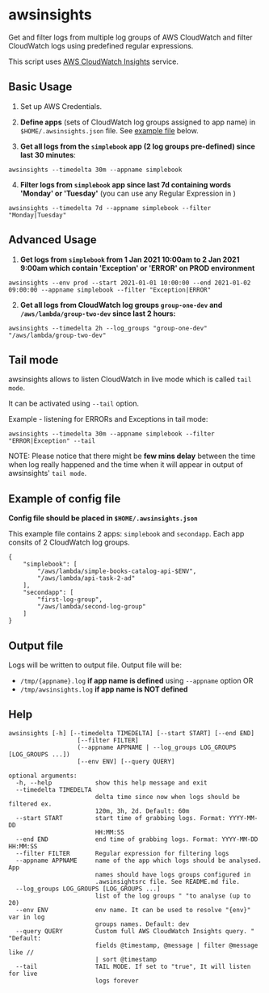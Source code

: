 awsinsights
================

Get and filter logs from multiple log groups of AWS CloudWatch and filter CloudWatch logs using predefined regular expressions. 

This script uses [AWS CloudWatch Insights](https://docs.aws.amazon.com/AmazonCloudWatch/latest/logs/AnalyzingLogData.html) service.

Basic Usage
-----------
1. Set up AWS Credentials.

2. **Define apps** (sets of CloudWatch log groups assigned to app name) in `$HOME/.awsinsights.json`
   file. See [example file](#example-of-config-file) below.

3. **Get all logs from the `simplebook` app (2 log groups pre-defined) since last 30 minutes**:
```
awsinsights --timedelta 30m --appname simplebook
```

4. **Filter logs from `simplebook` app since last 7d containing words 'Monday' or
   'Tuesday'** (you can use any Regular Expression in )
```
awsinsights --timedelta 7d --appname simplebook --filter "Monday|Tuesday"
```


Advanced Usage
-----------

1. **Get logs from `simplebook` from 1 Jan 2021 10:00am to 2 Jan 2021 9:00am
   which contain 'Exception' or 'ERROR' on PROD environment**
```
awsinsights --env prod --start 2021-01-01 10:00:00 --end 2021-01-02 09:00:00 --appname simplebook --filter "Exception|ERROR"
```

2. **Get all logs from CloudWatch log groups `group-one-dev` and `/aws/lambda/group-two-dev` since last 2 hours:**

```
awsinsights --timedelta 2h --log_groups "group-one-dev" "/aws/lambda/group-two-dev"
```

Tail mode
-----------

awsinsights allows to listen CloudWatch in live mode which is called `tail
mode`. 

It can be activated using `--tail` option. 

Example - listening for ERRORs and Exceptions in tail mode:
```
awsinsights --timedelta 30m --appname simplebook --filter "ERROR|Exception" --tail
```

NOTE: Please notice that there might be **few mins delay** between the time when log really happened 
and the time when it will appear in output of awsinsights' `tail mode`.



Example of config file
-----------

**Config file should be placed in `$HOME/.awsinsights.json`**

This example file contains 2 apps: `simplebook` and `secondapp`. 
Each app consits of 2 CloudWatch log groups.

```
{
    "simplebook": [
        "/aws/lambda/simple-books-catalog-api-$ENV",
        "/aws/lambda/api-task-2-ad"
    ],
    "secondapp": [
        "first-log-group",
        "/aws/lambda/second-log-group"
    ]
}
```

Output file
-----------

Logs will be written to output file. Output file will be:
* `/tmp/{appname}.log` **if app name is defined** using `--appname` option OR
* `/tmp/awsinsights.log` **if app name is NOT defined**

Help
-----------

```
awsinsights [-h] [--timedelta TIMEDELTA] [--start START] [--end END]
                   [--filter FILTER]
                   (--appname APPNAME | --log_groups LOG_GROUPS [LOG_GROUPS ...])
                   [--env ENV] [--query QUERY]

optional arguments:
  -h, --help            show this help message and exit
  --timedelta TIMEDELTA
                        delta time since now when logs should be filtered ex.
                        120m, 3h, 2d. Default: 60m
  --start START         start time of grabbing logs. Format: YYYY-MM-DD
                        HH:MM:SS
  --end END             end time of grabbing logs. Format: YYYY-MM-DD HH:MM:SS
  --filter FILTER       Regular expression for filtering logs
  --appname APPNAME     name of the app which logs should be analysed. App
                        names should have logs groups configured in
                        .awsinsightsrc file. See README.md file.
  --log_groups LOG_GROUPS [LOG_GROUPS ...]
                        list of the log groups " "to analyse (up to 20)
  --env ENV             env name. It can be used to resolve "{env}" var in log
                        groups names. Default: dev
  --query QUERY         Custom full AWS CloudWatch Insights query. " "Default:
                        fields @timestamp, @message | filter @message like //
                        | sort @timestamp
  --tail                TAIL MODE. If set to "true", It will listen for live
                        logs forever
```
